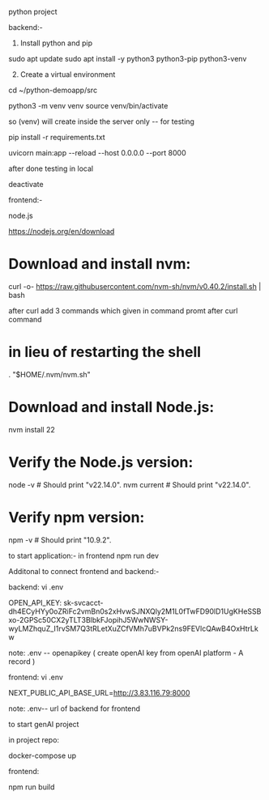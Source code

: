 python project

backend:-

1.  Install python and pip

sudo apt update
sudo apt install -y python3 python3-pip python3-venv


2. Create a virtual environment 

cd ~/python-demoapp/src

python3 -m venv venv
source venv/bin/activate

so (venv) will create inside the server only -- for testing

pip install -r requirements.txt

uvicorn main:app --reload --host 0.0.0.0 --port 8000


after done testing in local 

deactivate




frontend:-

node.js

https://nodejs.org/en/download

# Download and install nvm:
curl -o- https://raw.githubusercontent.com/nvm-sh/nvm/v0.40.2/install.sh | bash

after curl  add 3 commands which given in command promt after curl command




# in lieu of restarting the shell
\. "$HOME/.nvm/nvm.sh"
# Download and install Node.js:
nvm install 22
# Verify the Node.js version:
node -v # Should print "v22.14.0".
nvm current # Should print "v22.14.0".
# Verify npm version:
npm -v # Should print "10.9.2".


to start application:-
in frontend
npm run dev



Additonal to connect frontend and backend:-

backend:
vi .env

OPEN_API_KEY: sk-svcacct-dh4ECyHYy0oZRiFc2vmBn0s2xHvwSJNXQly2M1L0fTwFD90lD1UgKHeSSBxo-2GPSc50CX2yTLT3BlbkFJopihJ5WwNWSY-wyLMZhquZ_I1rvSM7Q3tRLetXuZCfVMh7uBVPk2ns9FEVlcQAwB4OxHtrLkw

note:
.env -- openapikey    ( create openAI key from openAI platform   - A record )


frontend:
vi .env

NEXT_PUBLIC_API_BASE_URL=http://3.83.116.79:8000

note:
.env-- url of backend for frontend





to start genAI project

in project repo:

docker-compose up


frontend:

npm run build
